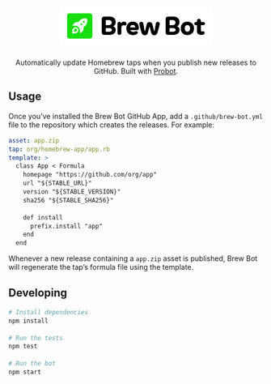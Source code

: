 <h1 align="center">
  <img src="design/logo.svg" alt="Brew Bot Logo" width="300" />
</h1>

<p align="center">Automatically update Homebrew taps when you publish new releases to GitHub. Built with <a href="https://github.com/probot/probot">Probot</a>.</p>

## Usage

Once you’ve installed the Brew Bot GitHub App, add a `.github/brew-bot.yml` file to the repository which creates the releases. For example:

```yml
asset: app.zip
tap: org/homebrew-app/app.rb
template: >
  class App < Formula
    homepage "https://github.com/org/app"
    url "${STABLE_URL}"
    version "${STABLE_VERSION}"
    sha256 "${STABLE_SHA256}"

    def install
      prefix.install "app"
    end
  end
```

Whenever a new release containing a `app.zip` asset is published, Brew Bot will regenerate the tap’s formula file using the template.

## Developing

```sh
# Install dependencies
npm install

# Run the tests
npm test

# Run the bot
npm start
```
